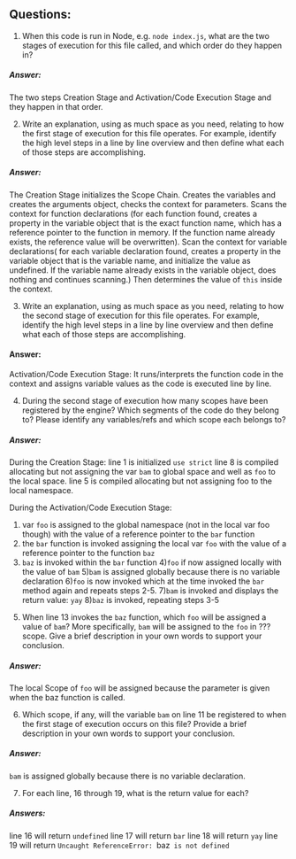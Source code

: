 

## Questions:

1. When this code is run in Node, e.g. `node index.js`, what are the two stages of execution for this file called, and which order do they happen in?
##### Answer:
The two steps Creation Stage and Activation/Code Execution Stage and they happen in that order.

2. Write an explanation, using as much space as you need, relating to how the first stage of execution for this file operates. For example, identify the high level steps in a line by line overview and then define what each of those steps are accomplishing.
##### Answer:
<!-- The Creation Stage creates the Scope Chain, then create the variables, functions and arguments.
This phase just allocates space for all your vars and puts the functions together for use.
That provides the hoisting. -->
The Creation Stage initializes the Scope Chain. Creates the variables and creates the arguments object, checks the context for parameters. Scans the context for function declarations (for each function found, creates a property in the variable object that is the exact function name, which has a reference pointer to the function in memory. If the function name already exists, the reference value will be overwritten). Scan the context for variable declarations( for each variable declaration found, creates a property in the variable object that is the variable name, and initialize the value as undefined. If the variable name already exists in the variable object, does nothing and continues scanning.) Then determines the value of `this` inside the context.

3. Write an explanation, using as much space as you need, relating to how the second stage of execution for this file operates. For example, identify the high level steps in a line by line overview and then define what each of those steps are accomplishing.
#### Answer:
<!-- Activation/Code Execution Stage. This part that actually goes through the script from top to bottom and runs each line chronologically  (skipping functions unless they are being invoked) -->
Activation/Code Execution Stage:
It runs/interprets the function code in the context and assigns variable values as the code is executed line by line.

4. During the second stage of execution how many scopes have been registered by the engine? Which segments of the code do they belong to? Please identify any variables/refs and which scope each belongs to?
##### Answer:
During the Creation Stage:
line 1 is initialized `use strict`
line 8 is compiled allocating but not assigning the var `bam` to global space and well as `foo` to the local space.
line 5 is compiled allocating but not assigning foo to the local namespace.

During the Activation/Code Execution Stage:
1) var `foo` is assigned to the global namespace (not in the local var foo though) with the value of a reference pointer to the `bar` function
2) the `bar` function is invoked assigning the local var `foo` with the value of a reference pointer to the function `baz`
3) `baz` is invoked within the `bar` function
4)`foo` if now assigned locally with the value of `bam`
5)`bam` is assigned globally because there is no variable declaration
6)`foo` is now invoked which at the time invoked the `bar` method again and repeats steps 2-5.
7)`bam` is invoked and displays the return value: `yay`
8)`baz` is invoked, repeating steps 3-5

5. When line 13 invokes the `baz` function, which `foo` will be assigned a value of `bam`? More specifically, `bam` will be assigned to the `foo` in ??? scope. Give a brief description in your own words to support your conclusion.
##### Answer:
The local Scope of `foo` will be assigned because the parameter is given when the baz function is called.

6. Which scope, if any, will the variable `bam` on line 11 be registered to when the first stage of execution occurs on this file? Provide a brief description in your own words to support your conclusion.
##### Answer:
`bam` is assigned globally because there is no variable declaration.

7. For each line, 16 through 19, what is the return value for each?
##### Answers:
line 16 will return `undefined`
line 17 will return `bar`
line 18 will return `yay`
line 19 will return `Uncaught ReferenceError: `baz` is not defined`



<!-- foo -->

